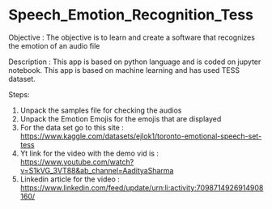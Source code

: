 # Speech_Emotion_Recognition_Tess
Objective :
The objective is to learn and create a software that recognizes the emotion of an audio file

Description :
This app is based on python language and is coded on jupyter notebook. This app is based on machine learning and has used TESS dataset.

Steps:
1) Unpack the samples file for checking the audios
2) Unpack the Emotion Emojis for the emojis that are displayed
3) For the data set go to this site : https://www.kaggle.com/datasets/ejlok1/toronto-emotional-speech-set-tess
4) Yt link for the video with the demo vid is : https://www.youtube.com/watch?v=S1kVG_3VT88&ab_channel=AadityaSharma
5) Linkedin article for the video : https://www.linkedin.com/feed/update/urn:li:activity:7098714926914908160/
